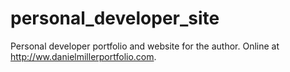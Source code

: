 # personal_developer_site

Personal developer portfolio and website for the author. Online at http://ww.danielmillerportfolio.com.
